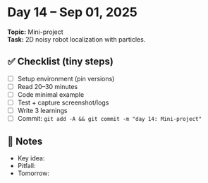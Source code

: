 # Day 14 – Sep 01, 2025
**Topic:** Mini-project  
**Task:** 2D noisy robot localization with particles.

## ✅ Checklist (tiny steps)
- [ ] Setup environment (pin versions)
- [ ] Read 20–30 minutes
- [ ] Code minimal example
- [ ] Test + capture screenshot/logs
- [ ] Write 3 learnings
- [ ] Commit: `git add -A && git commit -m "day 14: Mini-project"`

## 📓 Notes
- Key idea:
- Pitfall:
- Tomorrow:
